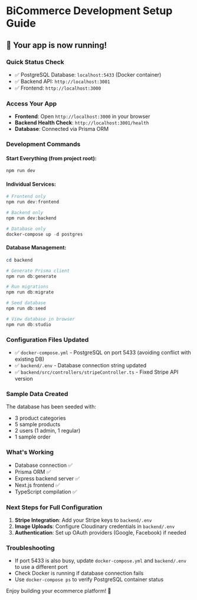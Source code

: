 # BiCommerce Development Setup Guide

## 🎉 Your app is now running!

### Quick Status Check

- ✅ PostgreSQL Database: `localhost:5433` (Docker container)
- ✅ Backend API: `http://localhost:3001`
- ✅ Frontend: `http://localhost:3000`

### Access Your App

- **Frontend**: Open `http://localhost:3000` in your browser
- **Backend Health Check**: `http://localhost:3001/health`
- **Database**: Connected via Prisma ORM

### Development Commands

#### Start Everything (from project root):

```powershell
npm run dev
```

#### Individual Services:

```powershell
# Frontend only
npm run dev:frontend

# Backend only
npm run dev:backend

# Database only
docker-compose up -d postgres
```

#### Database Management:

```powershell
cd backend

# Generate Prisma client
npm run db:generate

# Run migrations
npm run db:migrate

# Seed database
npm run db:seed

# View database in browser
npm run db:studio
```

### Configuration Files Updated

- ✅ `docker-compose.yml` - PostgreSQL on port 5433 (avoiding conflict with existing DB)
- ✅ `backend/.env` - Database connection string updated
- ✅ `backend/src/controllers/stripeController.ts` - Fixed Stripe API version

### Sample Data Created

The database has been seeded with:

- 3 product categories
- 5 sample products
- 2 users (1 admin, 1 regular)
- 1 sample order

### What's Working

- Database connection ✅
- Prisma ORM ✅
- Express backend server ✅
- Next.js frontend ✅
- TypeScript compilation ✅

### Next Steps for Full Configuration

1. **Stripe Integration**: Add your Stripe keys to `backend/.env`
2. **Image Uploads**: Configure Cloudinary credentials in `backend/.env`
3. **Authentication**: Set up OAuth providers (Google, Facebook) if needed

### Troubleshooting

- If port 5433 is also busy, update `docker-compose.yml` and `backend/.env` to use a different port
- Check Docker is running if database connection fails
- Use `docker-compose ps` to verify PostgreSQL container status

Enjoy building your ecommerce platform! 🚀
